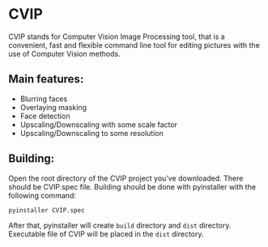 # CVIP

CVIP stands for Computer Vision Image Processing tool, that is a convenient, fast and flexible command line tool for editing pictures with the use of Computer Vision methods.

Main features:
--------------
  - Blurring faces
  - Overlaying masking
  - Face detection
  - Upscaling/Downscaling with some scale factor
  - Upscaling/Downscaling to some resolution

## Building:
Open the root directory of the CVIP project you've downloaded. There should be CVIP.spec file.
Building should be done with pyinstaller with the following command:

`pyinstaller CVIP.spec`

After that, pyinstaller will create `build` directory and `dist` directory.
Executable file of CVIP will be placed in the `dist` directory.
